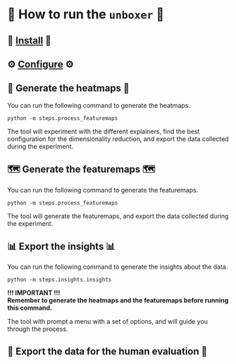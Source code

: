 # 🥡 How to run the `unboxer` 🥡

## 📲 [Install](installation.md) 📲

## ⚙️ [Configure](configuration.md) ⚙️

## 🥵 Generate the heatmaps 🥵

You can run the following command to generate the heatmaps.

```commandline
python -m steps.process_featuremaps
```

The tool will experiment with the different explainers, find the best configuration for the dimensionality reduction,
and export the data collected during the experiment.

## 🗺 Generate the featuremaps 🗺

You can run the following command to generate the featuremaps.

```commandline
python -m steps.process_featuremaps
```

The tool will generate the featuremaps, and export the data collected during the experiment.

## 📊 Export the insights 📊

You can run the following command to generate the insights about the data.

```commandline
python -m steps.insights.insights
```

**!!! IMPORTANT !!!**<br>
**Remember to generate the heatmaps and the featuremaps before running this command.**

The tool with prompt a menu with a set of options, and will guide you through the process.

## 🤔 Export the data for the human evaluation 🤔

